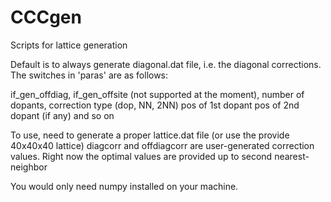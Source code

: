 # CCCgen
Scripts for lattice generation

Default is to always generate diagonal.dat file, i.e. the diagonal corrections.
The switches in 'paras' are as follows:

if_gen_offdiag, if_gen_offsite (not supported at the moment), number of dopants, correction type (dop, NN, 2NN)
pos of 1st dopant
pos of 2nd dopant (if any) and so on

To use, need to generate a proper lattice.dat file (or use the provide 40x40x40 lattice)
diagcorr and offdiagcorr are user-generated correction values. Right now the optimal values are provided up to second nearest-neighbor

You would only need numpy installed on your machine. 
